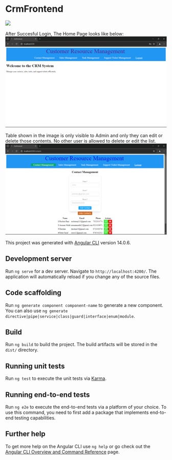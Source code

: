 # CrmFrontend
<p>
  <img src="images/Admin Login.png alt="Login Page Looks Like this">
</p>
  <p> After Succesful Login, The Home Page looks like below:
  <img src ="images/Home Page.png" alt = "Home Page">
</p>
 <p> Table shown in the image is only visible to Admin and only they can edit or delete those contents. No other user is allowed to delete or edit the list.
  <img src ="images/CM list view in admin.png" alt = "List View">
</p>

This project was generated with [Angular CLI](https://github.com/angular/angular-cli) version 14.0.6.

## Development server

Run `ng serve` for a dev server. Navigate to `http://localhost:4200/`. The application will automatically reload if you change any of the source files.

## Code scaffolding

Run `ng generate component component-name` to generate a new component. You can also use `ng generate directive|pipe|service|class|guard|interface|enum|module`.

## Build

Run `ng build` to build the project. The build artifacts will be stored in the `dist/` directory.

## Running unit tests

Run `ng test` to execute the unit tests via [Karma](https://karma-runner.github.io).

## Running end-to-end tests

Run `ng e2e` to execute the end-to-end tests via a platform of your choice. To use this command, you need to first add a package that implements end-to-end testing capabilities.

## Further help

To get more help on the Angular CLI use `ng help` or go check out the [Angular CLI Overview and Command Reference](https://angular.io/cli) page.
